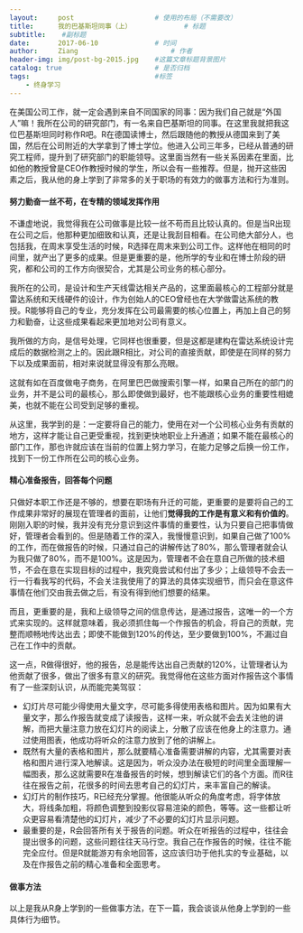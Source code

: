 ```yaml
---
layout:     post   				    # 使用的布局（不需要改）
title:      我的巴基斯坦同事（上） 			# 标题 
subtitle:    #副标题
date:       2017-06-10 				# 时间
author:     Ziang 						# 作者
header-img: img/post-bg-2015.jpg 	#这篇文章标题背景图片
catalog: true 						# 是否归档
tags:								#标签
    - 终身学习
---
```


在美国公司工作，就一定会遇到来自不同国家的同事：因为我们自己就是“外国人”嘛！我所在公司的研究部门，有一名来自巴基斯坦的同事。在这里我就把我这位巴基斯坦同时称作R吧。R在德国读博士，然后跟随他的教授从德国来到了美国，然后在公司附近的大学拿到了博士学位。他进入公司三年多，已经从普通的研究工程师，提升到了研究部门的职能领导。这里面当然有一些关系因素在里面，比如他的教授曾是CEO作教授时候的学生，所以会有一些推荐。但是，抛开这些因素之后，我从他的身上学到了非常多的关于职场的有效力的做事方法和行为准则。

#### 努力勤奋一丝不苟，在专精的领域发挥作用

不谦虚地说，我觉得我在公司做事是比较一丝不苟而且比较认真的。但是当R出现在公司之后，他那种更加细致和认真，还是让我刮目相看。在公司绝大部分人，也包括我，在周末享受生活的时候，R选择在周末来到公司工作。这样他在相同的时间里，就产出了更多的成果。但是更重要的是，他所学的专业和在博士阶段的研究，都和公司的工作方向很契合，尤其是公司业务的核心部分。

我所在的公司，是设计和生产天线雷达相关产品的，这里面最核心的工程部分就是雷达系统和天线硬件的设计，作为创始人的CEO曾经也在大学做雷达系统的教授。R能够将自己的专业，充分发挥在公司最需要的核心位置上，再加上自己的努力和勤奋，让这些成果看起来更加地对公司有意义。

我所做的方向，是信号处理，它同样也很重要，但是这都是建构在雷达系统设计完成后的数据检测之上的。因此跟R相比，对公司的直接贡献，即使是在同样的努力下以及成果面前，相对来说就显得没有那么亮眼。

这就有如在百度做电子商务，在阿里巴巴做搜索引擎一样，如果自己所在的部门的业务，并不是公司的最核心，那么即使做到最好，也不能跟核心业务的重要性相媲美，也就不能在公司受到足够的重视。

从这里，我学到的是：一定要将自己的能力，使用在对一个公司核心业务有贡献的地方，这样才能让自己更受重视，找到更快地职业上升通道；如果不能在最核心的部门工作，那也许就应该在当前的位置上努力学习，在能力足够之后换一份工作，找到下一份工作所在公司的核心业务。

#### 精心准备报告，回答每个问题
只做好本职工作还是不够的，想要在职场有升迁的可能，更重要的是要将自己的工作成果非常好的展现在管理者的面前，让他们**觉得我的工作是有意义和有价值的**。刚刚入职的时候，我并没有充分意识到这件事情的重要性，认为只要自己把事情做好，管理者会看到的。但是随着工作的深入，我慢慢意识到，如果自己做了100%的工作，而在做报告的时候，只通过自己的讲解传达了80%，那么管理者就会认为我只做了80%，而不是100%。这是因为，管理者不会在意自己所做的技术细节，不会在意在实现目标的过程中，我究竟尝试和付出了多少；上级领导不会去一行一行看我写的代码，不会关注我使用了的算法的具体实现细节，而只会在意这件事情在他们交由我去做之后，有没有得到他们想要的结果。

而且，更重要的是，我和上级领导之间的信息传达，是通过报告，这唯一的一个方式来实现的。这样就意味着，我必须抓住每一个作报告的机会，将自己的贡献，完整而顺畅地传达出去；即使不能做到120%的传达，至少要做到100%，不漏过自己在工作中的贡献。

这一点，R做得很好，他的报告，总是能传达出自己贡献的120%，让管理者认为他贡献了很多，做出了很多有意义的研究。我觉得他在这些方面对作报告这个事情有了一些深刻认识，从而能完美驾驭：

- 幻灯片尽可能少得使用大量文字，尽可能多得使用表格和图片。因为如果有大量文字，那么作报告就变成了读报告，这样一来，听众就不会去关注他的讲解，而把大量注意力放在幻灯片的阅读上，分散了应该在他身上的注意力。通过使用图表，他成功将听众的注意力放到了他的讲解上。
- 既然有大量的表格和图片，那么就要精心准备需要讲解的内容，尤其需要对表格和图片进行深入地解读。这是因为，听众没办法在极短的时间里全面理解一幅图表，那么这就需要R在准备报告的时候，想到解读它们的各个方面。而R往往在报告之前，花很多的时间去思考自己的幻灯片，来丰富自己的解读。
- 幻灯片的制作技巧，R已经充分掌握。他很能从听众的角度考虑，将字体放大，将线条加粗，将颜色调整到投影仪容易渲染的颜色，等等。这一些都让听众更容易看清楚他的幻灯片，减少了不必要的幻灯片显示问题。
- 最重要的是，R会回答所有关于报告的问题。听众在听报告的过程中，往往会提出很多的问题，这些问题往往天马行空。我自己在作报告的时候，往往不能完全应付。但是R就能游刃有余地回答，这应该归功于他扎实的专业基础，以及在作报告之前的精心准备和全面思考。

#### 做事方法
以上是我从R身上学到的一些做事方法，在下一篇，我会谈谈从他身上学到的一些具体行为细节。
